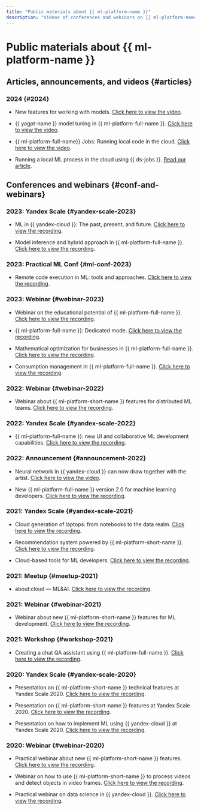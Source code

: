 ```yaml
---
title: "Public materials about {{ ml-platform-name }}"
description: "Videos of conferences and webinars on {{ ml-platform-name }}."
---
```


# Public materials about {{ ml-platform-name }}

## Articles, announcements, and videos {#articles}

### 2024 {#2024}

* New features for working with models. [Click here to view the video](https://www.youtube.com/watch?v=3W5ePOLQg64).

* {{ yagpt-name }} model tuning in {{ ml-platform-full-name }}. [Click here to view the video](https://www.youtube.com/watch?v=hGrH0Shovtk).

* {{ ml-platform-full-name}} Jobs: Running local code in the cloud. [Click here to view the video](https://www.youtube.com/watch?v=As9b73RORTk).

* Running a local ML process in the cloud using {{ ds-jobs }}. [Read our article](https://habr.com/ru/companies/yandex_cloud_and_infra/articles/788872/).

## Conferences and webinars {#conf-and-webinars}

### 2023: Yandex Scale {#yandex-scale-2023}

* ML in {{ yandex-cloud }}: The past, present, and future. [Click here to view the recording](https://www.youtube.com/watch?v=90jIHP2F-zA).

* Model inference and hybrid approach in {{ ml-platform-full-name }}. [Click here to view the recording](https://www.youtube.com/watch?v=8asQwGQdr0w).

### 2023: Practical ML Conf {#ml-conf-2023}

* Remote code execution in ML: tools and approaches. [Click here to view the recording](https://youtu.be/iWnh2Da1RG4?si=R26ZdYqwqqQrv8rR).

### 2023: Webinar {#webinar-2023}

* Webinar on the educational potential of {{ ml-platform-full-name }}. [Click here to view the recording](https://www.youtube.com/watch?v=pRTKbG-kaUg).

* {{ ml-platform-full-name }}: Dedicated mode. [Click here to view the recording](https://www.youtube.com/watch?v=U4rxkHKqm2U).

* Mathematical optimization for businesses in {{ ml-platform-full-name }}. [Click here to view the recording](https://www.youtube.com/watch?v=fOzDMNAGQXw).

* Consumption management in {{ ml-platform-full-name }}. [Click here to view the recording](https://www.youtube.com/watch?v=NmF2L3hF7Xk).

### 2022: Webinar {#webinar-2022}

* Webinar about {{ ml-platform-short-name }} features for distributed ML teams. [Click here to view the recording](https://youtu.be/xM0qdz5wJdE).

### 2022: Yandex Scale {#yandex-scale-2022}

* {{ ml-platform-full-name }}: new UI and collaborative ML development capabilities. [Click here to view the recording](https://youtu.be/xzEW5g7WVd4).

### 2022: Announcement {#announcement-2022}

* Neural network in {{ yandex-cloud }} can now draw together with the artist. [Click here to view the video](https://youtu.be/eDfMYlQv5_4).

* New {{ ml-platform-full-name }} version 2.0 for machine learning developers. [Click here to view the recording](https://youtu.be/Mhjkh386Ajw).

### 2021: Yandex Scale {#yandex-scale-2021}

* Cloud generation of laptops: from notebooks to the data realm. [Click here to view the recording](https://youtu.be/vKLqfcKXRo8).

* Recommendation system powered by {{ ml-platform-short-name }}. [Click here to view the recording](https://youtu.be/oavkOOJMVK8).

* Cloud-based tools for ML developers. [Click here to view the recording](https://youtu.be/euqmLppB4f0).

### 2021: Meetup {#meetup-2021}

* about:cloud — ML&AI. [Click here to view the recording](https://youtu.be/qWO2P0Mc_Bc).

### 2021: Webinar {#webinar-2021}

* Webinar about new {{ ml-platform-short-name }} features for ML development. [Click here to view the recording](https://youtu.be/udZcoKwb6aM).

### 2021: Workshop {#workshop-2021}

* Creating a chat QA assistant using {{ ml-platform-full-name }}. [Click here to view the recording](https://youtu.be/fHQAT6rYO7c).

### 2020: Yandex Scale {#yandex-scale-2020}

* Presentation on {{ ml-platform-short-name }} technical features at Yandex Scale 2020. [Click here to view the recording](https://youtu.be/5y2-x9GcITs).

* Presentation on {{ ml-platform-short-name }} features at Yandex Scale 2020. [Click here to view the recording](https://youtu.be/MtXpZ4RZAjk).

* Presentation on how to implement ML using {{ yandex-cloud }} at Yandex Scale 2020. [Click here to view the recording](https://youtu.be/MxuABVNZV38).

### 2020: Webinar {#webinar-2020}

* Practical webinar about new {{ ml-platform-short-name }} features. [Click here to view the recording](https://youtu.be/70lIkTJjAZU).

* Webinar on how to use {{ ml-platform-short-name }} to process videos and detect objects in video frames. [Click here to view the recording](https://youtu.be/55qc9YHbVwE).

* Practical webinar on data science in {{ yandex-cloud }}. [Click here to view the recording](https://youtu.be/5o5OJOwDfaU).
